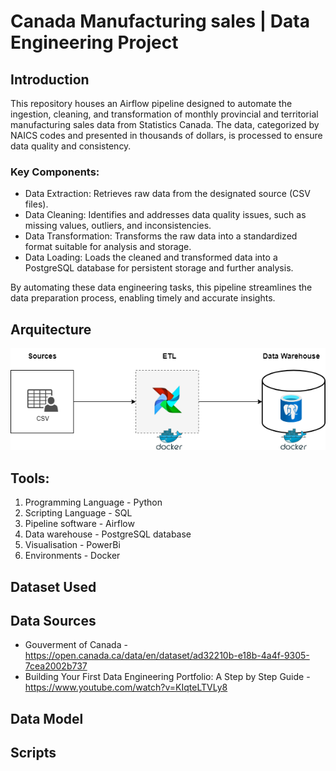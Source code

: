 # Canada Manufacturing sales | Data Engineering Project

## Introduction

This repository houses an Airflow pipeline designed to automate the ingestion, cleaning, and transformation of monthly provincial and territorial manufacturing sales data from Statistics Canada. The data, categorized by NAICS codes and presented in thousands of dollars, is processed to ensure data quality and consistency.

### Key Components:

*  Data Extraction: Retrieves raw data from the designated source (CSV files).
*  Data Cleaning: Identifies and addresses data quality issues, such as missing values, outliers, and inconsistencies.
*  Data Transformation: Transforms the raw data into a standardized format suitable for analysis and storage.
*  Data Loading: Loads the cleaned and transformed data into a PostgreSQL database for persistent storage and further analysis.

By automating these data engineering tasks, this pipeline streamlines the data preparation process, enabling timely and accurate insights.


## Arquitecture
![Arquitecture](Arquitecture/Arquitecture.png)


## Tools:
1.  Programming Language - Python
2.  Scripting Language - SQL
3.  Pipeline software - Airflow
4.  Data warehouse - PostgreSQL database
5.  Visualisation - PowerBi
6.  Environments - Docker

## Dataset Used


## Data Sources

-  Gouverment of Canada - https://open.canada.ca/data/en/dataset/ad32210b-e18b-4a4f-9305-7cea2002b737
-  Building Your First Data Engineering Portfolio: A Step by Step Guide - https://www.youtube.com/watch?v=KIqteLTVLy8

## Data Model


## Scripts



